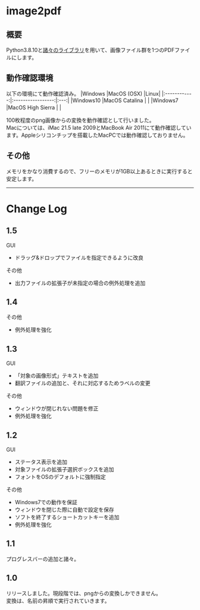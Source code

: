 # image2pdf
## 概要
Python3.8.10と[諸々のライブラリ](https://github.com/wakanameko/image2pdf/blob/main/requirements.txt)を用いて、画像ファイル群を1つのPDFファイルにします。  

## 動作確認環境
以下の環境にて動作確認済み。
|Windows       |MacOS (OSX)        |Linux|
|:------------:|:-----------------:|:---:|
|Windows10     |MacOS Catalina     |     |
|Windows7      |MacOS High Sierra  |     |　　

100枚程度のpng画像からの変換を動作確認として行いました。  
Macについては、iMac 21.5 late 2009とMacBook Air 2011にて動作確認しています。Appleシリコンチップを搭載したMacPCでは動作確認しておりません。  


## その他  
メモリをかなり消費するので、フリーのメモリが1GB以上あるときに実行すると安定します。

---
# Change Log
## 1.5
GUI
- ドラッグ&ドロップでファイルを指定できるように改良  

その他
- 出力ファイルの拡張子が未指定の場合の例外処理を追加
## 1.4
その他
- 例外処理を強化
## 1.3
GUI
- 「対象の画像形式」テキストを追加
- 翻訳ファイルの追加と、それに対応するためラベルの変更

その他
- ウィンドウが閉じれない問題を修正
- 例外処理を強化
## 1.2
GUI
- ステータス表示を追加
- 対象ファイルの拡張子選択ボックスを追加
- フォントをOSのデフォルトに強制指定

その他
- Windows7での動作を保証
- ウィンドウを閉じた際に自動で設定を保存
- ソフトを終了するショートカットキーを追加
- 例外処理を強化
## 1.1
プログレスバーの追加と諸々。
## 1.0
リリースしました。現段階では、pngからの変換しかできません。  
変換は、名前の昇順で実行されていきます。
